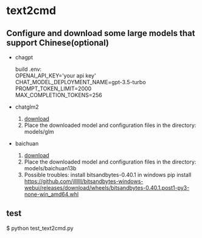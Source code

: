 # text2cmd

## Configure and download some large models that support Chinese(optional)

* chagpt
  
  build .env:  
  OPENAI_API_KEY='your api key'  
  CHAT_MODEL_DEPLOYMENT_NAME=gpt-3.5-turbo  
  PROMPT_TOKEN_LIMIT=2000  
  MAX_COMPLETION_TOKENS=256

* chatglm2
  
  1. [download](https://huggingface.co/THUDM/chatglm2-6b)
  2. Place the downloaded model and configuration files in the directory: models/glm
 
* baichuan

  1. [download](https://huggingface.co/baichuan-inc/Baichuan2-13B-Chat-4bits)
  2.  Place the downloaded model and configuration files in the directory: models/baichuan13b
  3.  Possible troubles: install bitsandbytes-0.40.1 in windows
      pip install https://github.com/jllllll/bitsandbytes-windows-webui/releases/download/wheels/bitsandbytes-0.40.1.post1-py3-none-win_amd64.whl

## test

$ python test_text2cmd.py
  
